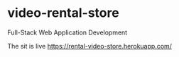 # video-rental-store
Full-Stack Web Application Development

The sit is live https://rental-video-store.herokuapp.com/
